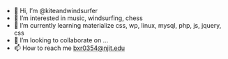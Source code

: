 - 👋 Hi, I’m @kiteandwindsurfer
- 👀 I’m interested in music, windsurfing, chess
- 🌱 I’m currently learning materialize css, wp, linux, mysql, php, js, jquery, css
- 💞️ I’m looking to collaborate on ...
- 📫 How to reach me bxr0354@njit.edu

<!---
kiteandwindsurfer/kiteandwindsurfer is a ✨ special ✨ repository because its `README.md` (this file) appears on your GitHub profile.
You can click the Preview link to take a look at your changes.
--->
